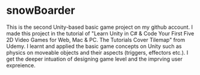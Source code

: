 # snowBoarder
This is the second Unity-based basic game project on my github account. I made 
this project in the tutorial of "Learn Unity in C# & Code Your First Five 2D 
Video Games for Web, Mac & PC. The Tutorials Cover Tilemap" from Udemy. I learnt
and applied the basic game concepts on Unity such as physics on moveable objects
and their aspects (triggers, effectors etc.). I get the deeper intuation of designing
game level and the imprving user expreience.

